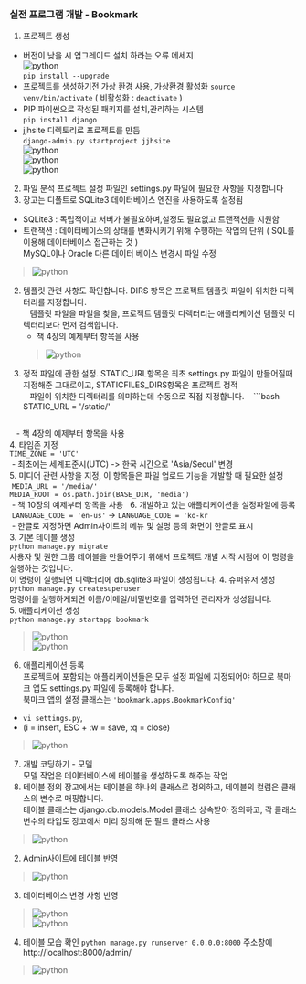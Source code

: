 ### 실전 프로그램 개발 - Bookmark
1. 프로젝트 생성  
 - 버전이 낮을 시 업그레이드 설치 하라는 오류 메세지  
 ![python](./img/py_2.PNG)  
 `pip install --upgrade`  
 - 프로젝트를 생성하기전 가상 환경 사용, 가상환경 활성화
 `source venv/bin/activate` ( 비활성화 : `deactivate` )  
 - PIP 파이썬으로 작성된 패키지를 설치,관리하는 시스템  
 `pip install django`  
 - jjhsite 디렉토리로 프로젝트를 만듬  
 `django-admin.py startproject jjhsite`  
 ![python](./img/py_5.PNG)  
 ![python](./img/py_3.PNG)  
 ![python](./img/py_4.PNG)  
2. 파일 분석
프로젝트 설정 파일인 settings.py 파일에 필요한 사항을 지정합니다  
 1. 장고는 디폴트로 SQLite3 데이터베이스 엔진을 사용하도록 설정됨  
  - SQLite3 : 독립적이고 서버가 불필요하며,설정도 필요없고 트랜잭션을 지원함  
  - 트랜잭션 : 데이터베이스의 상태를 변화시키기 위해 수행하는 작업의 단위 ( SQL를 이용해 데이터베이스 접근하는 것 )  
  MySQL이나 Oracle 다른 데이터 베이스 변경시 파일 수정  
  >![python](./img/py_7.PNG)  
 2. 템플릿 관련 사항도 확인합니다. DIRS 항목은 프로젝트 템플릿 파일이 위치한 디렉터리를 지정합니다.  
    템플릿 파일을 파일을 찾을, 프로젝트 템플릿 디렉터리는 애플리케이션 템플릿 디렉터리보다 먼저 검색합니다.    
    - 책 4장의 예제부터 항목을 사용  
    >![python](./img/py_6.PNG)  
 3. 정적 파일에 관한 설정. STATIC_URL항목은 최초 settings.py 파일이 만들어질때 지정해준 그대로이고, STATICFILES_DIRS항목은 프로젝트 정적  
    파일이 위치한 디렉터리를 의미하는데 수동으로 직접 지정합니다.
    ```bash
    STATIC_URL = '/static/'
    ```  
    - 책 4장의 예제부터 항목을 사용  
 4. 타임존 지정  
 `TIME_ZONE = 'UTC'`  
  - 최초에는 세계표준시(UTC) -> 한국 시간으로 'Asia/Seoul' 변경  
 5. 미디어 관련 사항을 지정, 이 항목들은 파일 업로드 기능을 개발할 때 필요한 설정  
  `MEDIA_URL = '/media/'`  
  `MEDIA_ROOT = os.path.join(BASE_DIR, 'media')`  
  - 책 10장의 예제부터 항목을 사용  
 6. 개발하고 있는 애플리케이션을 설정파일에 등록  
  `LANGUAGE_CODE = 'en-us'` -> `LANGUAGE_CODE = 'ko-kr`  
  - 한글로 지정하면 Admin사이트의 메뉴 및 설명 등의 화면이 한글로 표시  
3. 기본 테이블 생성  
 `python manage.py migrate`  
 사용자 및 권한 그룹 테이블을 만들어주기 위해서 프로젝트 개발 시작 시점에 이 명령을 실행하는 것입니다.  
 이 명령이 실행되면 디렉터리에 db.sqlite3 파일이 생성됩니다. 
4. 슈퍼유저 생성  
 `python manage.py createsuperuser`  
 명령어를 실행하게되면 이름/이메일/비밀번호를 입력하면 관리자가 생성됩니다.  
5. 애플리케이션 생성  
 `python manage.py startapp bookmark`  
 >![python](./img/py_8.PNG)  
 >![python](./img/py_9.PNG)  
6. 애플리케이션 등록  
 프로젝트에 포함되는 애플리케이션들은 모두 설정 파일에 지정되어야 하므로 북마크 앱도 settings.py 파일에 등록해야 합니다.  
 북마크 앱의 설정 클래스는 `'bookmark.apps.BookmarkConfig'`  
 - `vi settings.py`,  
 - (i = insert, ESC + :w = save, :q = close)  
 >![python](./img/py_10.PNG)  
7. 개발 코딩하기 - 모델  
 모델 작업은 데이터베이스에 테이블을 생성하도록 해주는 작업  
 1. 테이블 정의
 장고에서는 테이블을 하나의 클래스로 정의하고, 테이블의 컬럼은 클래스의 변수로 매핑합니다.  
 테이블 클래스는 django.db.models.Model 클래스 상속받아 정의하고, 각 클래스 변수의 타입도 장고에서 미리 정의해 둔 필드 클래스 사용
 >![python](./img/py_11.PNG)  
 2. Admin사이트에 테이블 반영
 >![python](./img/py_12.PNG)  
 3. 데이터베이스 변경 사항 반영
 >![python](./img/py_13.PNG)  
 >![python](./img/py_14.PNG)  
 4. 테이블 모습 확인
 `python manage.py runserver 0.0.0.0:8000`
 주소창에 http://localhost:8000/admin/
 >![python](./img/py_15.PNG)  
 
